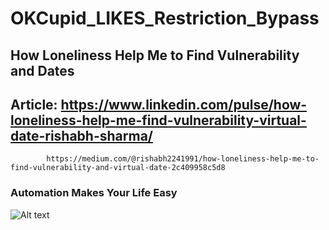 # OKCupid_LIKES_Restriction_Bypass
## How Loneliness Help Me to Find Vulnerability and Dates

## Article: https://www.linkedin.com/pulse/how-loneliness-help-me-find-vulnerability-virtual-date-rishabh-sharma/
            https://medium.com/@rishabh2241991/how-loneliness-help-me-to-find-vulnerability-and-virtual-date-2c409958c5d8
            

### Automation Makes Your Life Easy

![Alt text](https://raw.githubusercontent.com/crazywifi/OKCupid_LIKES_Restriction_Bypass/master/poc.PNG)
